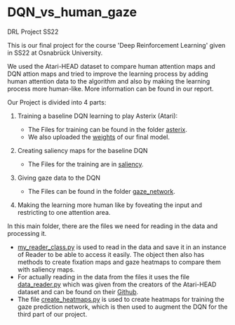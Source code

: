 # DQN_vs_human_gaze
DRL Project SS22 <br />

This is our final project for the course 'Deep Reinforcement Learning' given in SS22 at Osnabrück University. <br />

We used the Atari-HEAD dataset to compare human attention maps and DQN attion maps and tried to improve the learning process by adding human attention data to the algorithm and also by making the learning process more human-like. More information can be found in our report. <br />

Our Project is divided into 4 parts: <br />

1. Training a baseline DQN learning to play Asterix (Atari):
    * The Files for training can be found in the folder [asterix](asterix). 
    * We also uploaded the [weights](best) of our final model.

2. Creating saliency maps for the baseline DQN 
    * The Files for the training are in [saliency](saliency).

3. Giving gaze data to the DQN
    * The Files can be found in the folder [gaze_network](gaze_network). 

4. Making the learning more human like by foveating the input and restricting to one attention area. 

In this main folder, there are the files we need for reading in the data and processing it. 
* [my_reader_class.py](my_reader_class.py) is used to read in the data and save it in an instance of Reader to be able to access it easily. The object then also has methods to create fixation maps and gaze heatmaps to compare them with saliency maps. 
* For actually reading in the data from the files it uses the file [data_reader.py](data_reader.py) which was given from the creators of the Atari-HEAD dataset and can be found on their [Github](https://github.com/corgiTrax/Gaze-Data-Processor). 
* The file [create_heatmaps.py](create_heatmaps.py) is used to create heatmaps for training the gaze prediction network, which is then used to augment the DQN for the third part of our project. 
